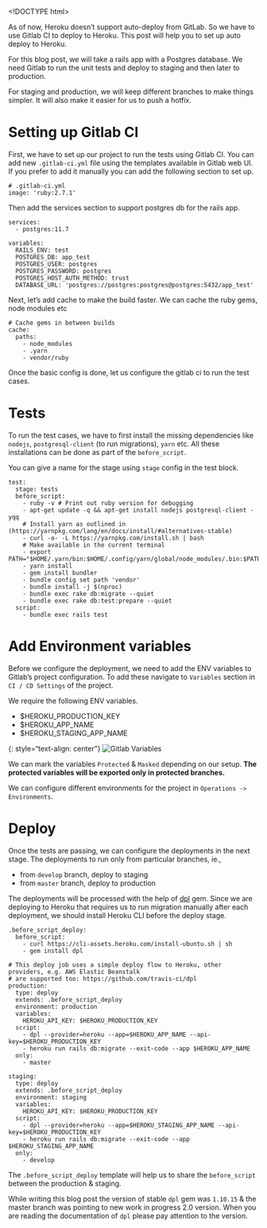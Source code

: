 &lt;!DOCTYPE html&gt;

As of now, Heroku doesn’t support auto-deploy from GitLab. So we have to use Gitlab CI to deploy to Heroku. This post will help you to set up auto deploy to Heroku.

For this blog post, we will take a rails app with a Postgres database. We need Gitlab to run the unit tests and deploy to staging and then later to production.

For staging and production, we will keep different branches to make things simpler. It will also make it easier for us to push a hotfix.

<a href="#setting-up-gitlab-ci" id="setting-up-gitlab-ci" class="anchor"><em></em></a>Setting up Gitlab CI
==========================================================================================================

First, we have to set up our project to run the tests using Gitlab CI. You can add new `.gitlab-ci.yml` file using the templates available in Gitlab web UI. If you prefer to add it manually you can add the following section to set up.

    # .gitlab-ci.yml
    image: 'ruby:2.7.1'

Then add the services section to support postgres db for the rails app.

    services:
      - postgres:11.7

    variables:
      RAILS_ENV: test
      POSTGRES_DB: app_test
      POSTGRES_USER: postgres
      POSTGRES_PASSWORD: postgres
      POSTGRES_HOST_AUTH_METHOD: trust
      DATABASE_URL: 'postgres://postgres:postgres@postgres:5432/app_test'

Next, let’s add cache to make the build faster. We can cache the ruby gems, node modules etc

    # Cache gems in between builds
    cache:
      paths:
        - node_modules
        - .yarn
        - vendor/ruby

Once the basic config is done, let us configure the gitlab ci to run the test cases.

<a href="#tests" id="tests" class="anchor"><em></em></a>Tests
=============================================================

To run the test cases, we have to first install the missing dependencies like `nodejs`, `postgresql-client` (to run migrations), `yarn` etc. All these installations can be done as part of the `before_script`.

You can give a name for the stage using `stage` config in the test block.

    test:
      stage: tests
      before_script:
        - ruby -v # Print out ruby version for debugging
        - apt-get update -q && apt-get install nodejs postgresql-client -yqq
        # Install yarn as outlined in (https://yarnpkg.com/lang/en/docs/install/#alternatives-stable)
        - curl -o- -L https://yarnpkg.com/install.sh | bash
        # Make available in the current terminal
        - export PATH="$HOME/.yarn/bin:$HOME/.config/yarn/global/node_modules/.bin:$PATH"
        - yarn install
        - gem install bundler
        - bundle config set path 'vendor'
        - bundle install -j $(nproc)
        - bundle exec rake db:migrate --quiet
        - bundle exec rake db:test:prepare --quiet
      script:
        - bundle exec rails test

<a href="#add-environment-variables" id="add-environment-variables" class="anchor"><em></em></a>Add Environment variables
=========================================================================================================================

Before we configure the deployment, we need to add the ENV variables to Gitlab’s project configuration. To add these navigate to `Variables` section in `CI / CD Settings` of the project.

We require the following ENV variables.

-   $HEROKU\_PRODUCTION\_KEY
-   $HEROKU\_APP\_NAME
-   $HEROKU\_STAGING\_APP\_NAME

{: style=“text-align: center”} ![Gitlab Variables](/assets/images/gitlab-ci-heroku/variables.png)

We can mark the variables `Protected` & `Masked` depending on our setup. **The protected variables will be exported only in protected branches.**

We can configure different environments for the project in `Operations -> Environments`.

<a href="#deploy" id="deploy" class="anchor"><em></em></a>Deploy
================================================================

Once the tests are passing, we can configure the deployments in the next stage. The deployments to run only from particular branches, ie.,

-   from `develop` branch, deploy to staging
-   from `master` branch, deploy to production

The deployments will be processed with the help of [dpl](https://github.com/travis-ci/dpl/tree/v1.10.15) gem. Since we are deploying to Heroku that requires us to run migration manually after each deployment, we should install Heroku CLI before the deploy stage.

    .before_script_deploy:
      before_script:
        - curl https://cli-assets.heroku.com/install-ubuntu.sh | sh
        - gem install dpl

    # This deploy job uses a simple deploy flow to Heroku, other providers, e.g. AWS Elastic Beanstalk
    # are supported too: https://github.com/travis-ci/dpl
    production:
      type: deploy
      extends: .before_script_deploy
      environment: production
      variables:
        HEROKU_API_KEY: $HEROKU_PRODUCTION_KEY
      script:
        - dpl --provider=heroku --app=$HEROKU_APP_NAME --api-key=$HEROKU_PRODUCTION_KEY
        - heroku run rails db:migrate --exit-code --app $HEROKU_APP_NAME
      only:
        - master

    staging:
      type: deploy
      extends: .before_script_deploy
      environment: staging
      variables:
        HEROKU_API_KEY: $HEROKU_PRODUCTION_KEY
      script:
        - dpl --provider=heroku --app=$HEROKU_STAGING_APP_NAME --api-key=$HEROKU_PRODUCTION_KEY
        - heroku run rails db:migrate --exit-code --app $HEROKU_STAGING_APP_NAME
      only:
        - develop

The `.before_script_deploy` template will help us to share the `before_script` between the production & staging.

While writing this blog post the version of stable `dpl` gem was `1.10.15` & the master branch was pointing to new work in progress 2.0 version. When you are reading the documentation of `dpl` please pay attention to the version.
